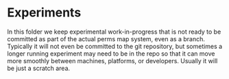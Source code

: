 # Experiments # 

In this folder we keep experimental work-in-progress that is not ready
to be committed as part of the actual perms map system, even as a
branch.  Typically it will not even be committed to the git
repository, but sometimes a longer running experiment may need to be
in the repo so that it can move more smoothly between machines,
platforms, or developers.  Usually it will be just a scratch area. 




